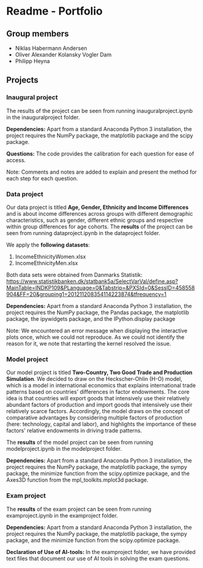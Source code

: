 # Readme - Portfolio

## Group members
- Niklas Habermann Andersen
- Oliver Alexander Kolansky Vogler Dam
- Philipp Heyna

## Projects

### Inaugural project

The results of the project can be seen from running inauguralproject.ipynb in the inauguralproject folder.

**Dependencies:** Apart from a standard Anaconda Python 3 installation, the project requires the NumPy package, the matplotlib package and the scipy package.
    
**Questions:** The code provides the calibration for each question for ease of access.
    
Note: Comments and notes are added to explain and present the method for each step for each question. 

### Data project

Our data project is titled **Age, Gender, Ethnicity and Income Differences** and is about income differences across groups with different demographic characteristics, such as gender, different ethnic groups and respective within group differences for age cohorts. The **results** of the project can be seen from running dataproject.ipynb in the dataproject folder.
    
We apply the **following datasets**:
    
1. IncomeEthnicityWomen.xlsx
2. IncomeEthnicityMen.xlsx
    
Both data sets were obtained from Danmarks Statistik: https://www.statistikbanken.dk/statbank5a/SelectVarVal/define.asp?MainTable=INDKP109&PLanguage=0&Tabstrip=&PXSId=0&SessID=458558904&FF=20&grouping1=201211208354114223874&tfrequency=1
    
**Dependencies:** Apart from a standard Anaconda Python 3 installation, the project requires the NumPy package, the Pandas package, the matplotlib package, the ipywidgets package, and the IPython.display package
    
Note: We encountered an error message when displaying the interactive plots once, which we could not reproduce. As we could not identify the reason for it, we note that restarting the kernel resolved the issue.

### Model project

Our model project is titled **Two-Country, Two Good Trade and Production Simulation**. We decided to draw on the Heckscher-Ohlin (H-O) model, which is a model in international economics that explains international trade patterns based on countries' differences in factor endowments. The core idea is that countries will export goods that intensively use their relatively abundant factors of production and import goods that intensively use their relatively scarce factors. Accordingly, the model draws on the concept of comparative advantages by considering multiple factors of production (here: technology, capital and labor), and highlights the importance of these factors' relative endowments in driving trade patterns.

The **results** of the model project can be seen from running modelproject.ipynb in the modelproject folder.

**Dependencies:** Apart from a standard Anaconda Python 3 installation, the project requires the NumPy package, the matplotlib package, the sympy package, the minimize function from the scipy.optimize package, and the Axes3D function from the mpl_toolkits.mplot3d package.

### Exam project

The **results** of the exam project can be seen from running examproject.ipynb in the examproject folder.

**Dependencies:** Apart from a standard Anaconda Python 3 installation, the project requires the NumPy package, the matplotlib package, the sympy package, and the minimize function from the scipy.optimize package.

**Declaration of Use of AI-tools:** In the examproject folder, we have provided text files that document our use of AI tools in solving the exam questions.



